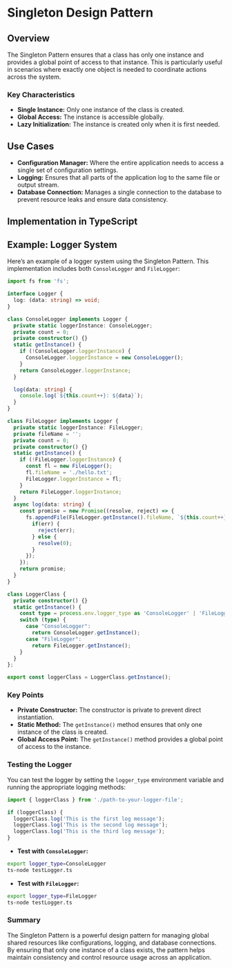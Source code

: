 # Singleton Design Pattern

## Overview

The Singleton Pattern ensures that a class has only one instance and provides a global point of access to that instance. This is particularly useful in scenarios where exactly one object is needed to coordinate actions across the system.

### Key Characteristics
- **Single Instance:** Only one instance of the class is created.
- **Global Access:** The instance is accessible globally.
- **Lazy Initialization:** The instance is created only when it is first needed.

## Use Cases
- **Configuration Manager:** Where the entire application needs to access a single set of configuration settings.
- **Logging:** Ensures that all parts of the application log to the same file or output stream.
- **Database Connection:** Manages a single connection to the database to prevent resource leaks and ensure data consistency.

## Implementation in TypeScript

## Example: Logger System

Here’s an example of a logger system using the Singleton Pattern. This implementation includes both `ConsoleLogger` and `FileLogger`:

```typescript
import fs from 'fs';

interface Logger {
  log: (data: string) => void;
}

class ConsoleLogger implements Logger {
  private static loggerInstance: ConsoleLogger;
  private count = 0;
  private constructor() {}
  static getInstance() {
    if (!ConsoleLogger.loggerInstance) {
      ConsoleLogger.loggerInstance = new ConsoleLogger();
    }
    return ConsoleLogger.loggerInstance;
  }

  log(data: string) {
    console.log(`${this.count++}: ${data}`);
  }
}

class FileLogger implements Logger {
  private static loggerInstance: FileLogger;
  private fileName = '';
  private count = 0;
  private constructor() {}
  static getInstance() {
    if (!FileLogger.loggerInstance) {
      const fl = new FileLogger();
      fl.fileName = './hello.txt';
      FileLogger.loggerInstance = fl;
    }
    return FileLogger.loggerInstance;
  }
  async log(data: string) {
    const promise = new Promise((resolve, reject) => {
      fs.appendFile(FileLogger.getInstance().fileName, `${this.count++}: ${data}\n`, null, (err) => {
        if(err) {
          reject(err);
        } else {
          resolve(0);
        }
      });
    });
    return promise;
  }
}

class LoggerClass {
  private constructor() {}
  static getInstance() {
    const type = process.env.logger_type as 'ConsoleLogger' | 'FileLogger';
    switch (type) {
      case "ConsoleLogger":
        return ConsoleLogger.getInstance();
      case "FileLogger":
        return FileLogger.getInstance();
    }
  }
};

export const loggerClass = LoggerClass.getInstance();
```

### Key Points
- **Private Constructor:** The constructor is private to prevent direct instantiation.
- **Static Method:** The `getInstance()` method ensures that only one instance of the class is created.
- **Global Access Point:** The `getInstance()` method provides a global point of access to the instance.

### Testing the Logger

You can test the logger by setting the `logger_type` environment variable and running the appropriate logging methods:

```typescript
import { loggerClass } from './path-to-your-logger-file';

if (loggerClass) {
  loggerClass.log('This is the first log message');
  loggerClass.log('This is the second log message');
  loggerClass.log('This is the third log message');
}
```

- **Test with `ConsoleLogger`:**

```bash
export logger_type=ConsoleLogger
ts-node testLogger.ts
```

- **Test with `FileLogger`:**

```bash
export logger_type=FileLogger
ts-node testLogger.ts
```

### Summary
The Singleton Pattern is a powerful design pattern for managing global shared resources like configurations, logging, and database connections. By ensuring that only one instance of a class exists, the pattern helps maintain consistency and control resource usage across an application.

